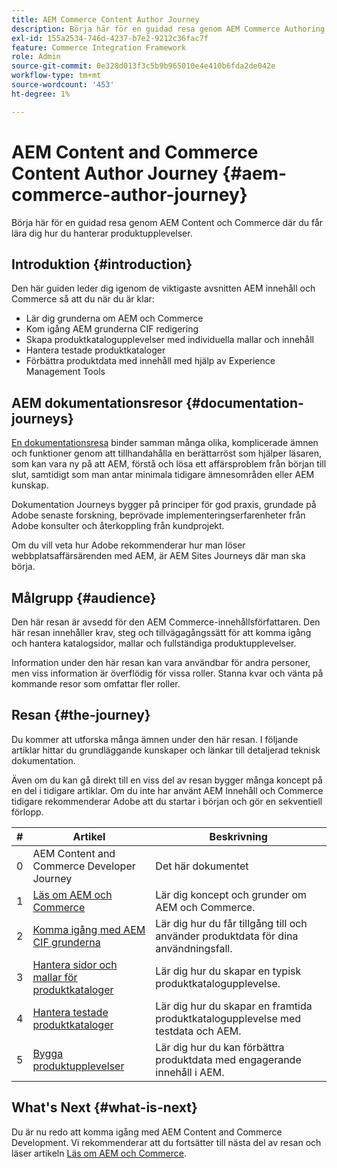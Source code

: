 ```yaml
---
title: AEM Commerce Content Author Journey
description: Börja här för en guidad resa genom AEM Commerce Authoring
exl-id: 155a2534-746d-4237-b7e2-9212c36fac7f
feature: Commerce Integration Framework
role: Admin
source-git-commit: 0e328d013f3c5b9b965010e4e410b6fda2de042e
workflow-type: tm+mt
source-wordcount: '453'
ht-degree: 1%

---
```


# AEM Content and Commerce Content Author Journey {#aem-commerce-author-journey}

Börja här för en guidad resa genom AEM Content och Commerce där du får lära dig hur du hanterar produktupplevelser.

## Introduktion {#introduction}

Den här guiden leder dig igenom de viktigaste avsnitten AEM innehåll och Commerce så att du när du är klar:

* Lär dig grunderna om AEM och Commerce
* Kom igång AEM grunderna CIF redigering
* Skapa produktkatalogupplevelser med individuella mallar och innehåll
* Hantera testade produktkataloger
* Förbättra produktdata med innehåll med hjälp av Experience Management Tools

## AEM dokumentationsresor {#documentation-journeys}

[En dokumentationsresa](/help/journey-documentation/documentation-journeys.md) binder samman många olika, komplicerade ämnen och funktioner genom att tillhandahålla en berättarröst som hjälper läsaren, som kan vara ny på att AEM, förstå och lösa ett affärsproblem från början till slut, samtidigt som man antar minimala tidigare ämnesområden eller AEM kunskap.

Dokumentation Journeys bygger på principer för god praxis, grundade på Adobe senaste forskning, beprövade implementeringserfarenheter från Adobe konsulter och återkoppling från kundprojekt.

Om du vill veta hur Adobe rekommenderar hur man löser webbplatsaffärsärenden med AEM, är AEM Sites Journeys där man ska börja.

## Målgrupp {#audience}

Den här resan är avsedd för den AEM Commerce-innehållsförfattaren. Den här resan innehåller krav, steg och tillvägagångssätt för att komma igång och hantera katalogsidor, mallar och fullständiga produktupplevelser.

Information under den här resan kan vara användbar för andra personer, men viss information är överflödig för vissa roller. Stanna kvar och vänta på kommande resor som omfattar fler roller.

## Resan {#the-journey}

Du kommer att utforska många ämnen under den här resan. I följande artiklar hittar du grundläggande kunskaper och länkar till detaljerad teknisk dokumentation.

Även om du kan gå direkt till en viss del av resan bygger många koncept på en del i tidigare artiklar. Om du inte har använt AEM Innehåll och Commerce tidigare rekommenderar Adobe att du startar i början och gör en sekventiell förlopp.

| # | Artikel | Beskrivning |
|---|---|---|
| 0 | AEM Content and Commerce Developer Journey | Det här dokumentet |
| 1 | [Läs om AEM och Commerce](/help/commerce-cloud/introduction.md) | Lär dig koncept och grunder om AEM och Commerce. |
| 2 | [Komma igång med AEM CIF grunderna](getting-started.md) | Lär dig hur du får tillgång till och använder produktdata för dina användningsfall. |
| 3 | [Hantera sidor och mallar för produktkataloger](catalog-templates.md) | Lär dig hur du skapar en typisk produktkatalogupplevelse. |
| 4 | [Hantera testade produktkataloger](staged-catalog.md) | Lär dig hur du skapar en framtida produktkatalogupplevelse med testdata och AEM. |
| 5 | [Bygga produktupplevelser](product-experience-management.md) | Lär dig hur du kan förbättra produktdata med engagerande innehåll i AEM. |

## What&#39;s Next {#what-is-next}

Du är nu redo att komma igång med AEM Content and Commerce Development. Vi rekommenderar att du fortsätter till nästa del av resan och läser artikeln [Läs om AEM och Commerce](/help/commerce-cloud/introduction.md).
